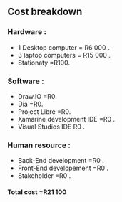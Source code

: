 ## Cost breakdown
### Hardware :
- 1 Desktop computer = R6 000 .
- 3 laptop computers = R15 000 .
- Stationaty =R100.

### Software :
- Draw.IO =R0.
- Dia =R0.
- Project Libre =R0.
- Xamarine development IDE =R0 .
- Visual Studios IDE R0 .

### Human resource :
- Back-End development =R0 .
- Front-End developement =R0 .
- Stakeholder =R0 .

#### Total cost =R21 100